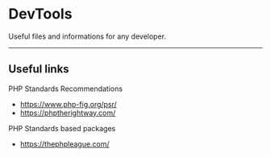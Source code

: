 # DevTools

Useful files and informations for any developer.

---

## Useful links

PHP Standards Recommendations

- https://www.php-fig.org/psr/
- https://phptherightway.com/

PHP Standards based packages

- https://thephpleague.com/
